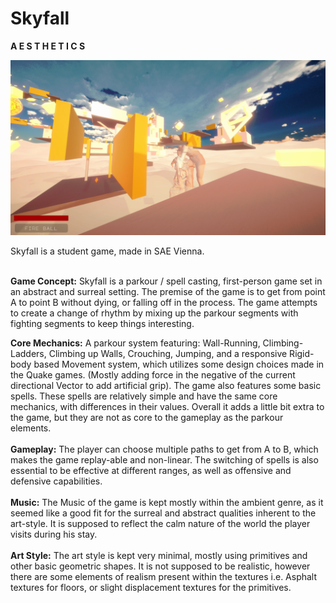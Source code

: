 # Skyfall
**A E S T H E T I C S**

![Skyfall](https://github.com/GeorgeWeiner/Skyfall/blob/main/skyfall.png)

Skyfall is a student game, made in SAE Vienna.

\
**Game Concept:**
Skyfall is a parkour / spell
casting, first-person game set
in an abstract and surreal
setting.
The premise of the game is to get from point A to point B without dying, or
falling off in the process. The game attempts to create a change of rhythm by
mixing up the parkour segments with fighting segments to keep things
interesting.

**Core Mechanics:**
A parkour system featuring: Wall-Running, Climbing-Ladders, Climbing up Walls,
Crouching, Jumping, and a responsive Rigid-body based Movement system, which
utilizes some design choices made in the Quake games. (Mostly adding force in
the negative of the current directional Vector to add artificial grip).
The game also features some basic spells. These spells are relatively simple and
have the same core mechanics, with differences in their values. Overall it adds
a little bit extra to the game, but they are not as core to the gameplay as the
parkour elements.
\
\
**Gameplay:**
The player can choose multiple paths to get from A to B, which makes the game
replay-able and non-linear. The switching of spells is also essential to be
effective at different ranges, as well as offensive and defensive capabilities.
\
\
**Music:**
The Music of the game is kept mostly within the ambient genre, as it seemed like
a good fit for the surreal and abstract qualities inherent to the art-style. It
is supposed to reflect the calm nature of the world the player visits during his
stay.
\
\
**Art Style:**
The art style is kept very minimal, mostly using primitives and other basic
geometric shapes. It is not supposed to be realistic, however there are some
elements of realism present within the textures i.e. Asphalt textures for
floors, or slight displacement textures for the primitives.
